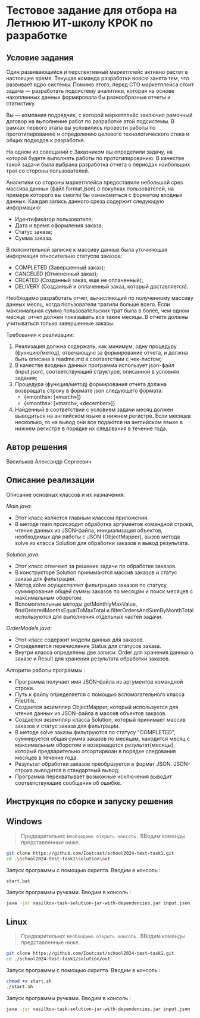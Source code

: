 # Тестовое задание для отбора на Летнюю ИТ-школу КРОК по разработке

## Условие задания
Один развивающийся и перспективный маркетплейс активно растет в настоящее время. Текущая команда разработки вовсю занята тем, что развивает ядро системы. Помимо этого, перед CTO маркетплейса стоит задача — разработать подсистему аналитики, которая на основе накопленных данных формировала бы разнообразные отчеты и статистику.

Вы — компания подрядчик, с которой маркетплейс заключил рамочный договор на выполнение работ по разработке этой подсистемы. В рамках первого этапа вы условились провести работы по прототипированию и определению целевого технологического стека и общих подходов к разработке.

На одном из совещаний с Заказчиком вы определили задачу, на которой будете выполнять работы по прототипированию. В качестве такой задачи была выбрана разработка отчета о периодах наибольших трат со стороны пользователей.

Аналитики со стороны маркетплейса предоставили небольшой срез массива данных (файл format.json) о покупках пользователей, на примере которого вы смогли бы ознакомиться с форматом входных данных. Каждая запись данного среза содержит следующую информацию:
- Идентификатор пользователя;
- Дата и время оформления заказа;
- Статус заказа;
- Сумма заказа.

В пояснительной записке к массиву данных была уточняющая информация относительно статусов заказов:
- COMPLETED (Завершенный заказ);
- CANCELED (Отмененный заказ);
- CREATED (Созданный заказ, еще не оплаченный);
- DELIVERY (Созданный и оплаченный заказ, который доставляется).

Необходимо разработать отчет, вычисляющий по полученному массиву данных месяц, когда пользователи тратили больше всего. Если максимальная сумма пользовательских трат была в более, чем одном месяце, отчет должен показывать все такие месяцы. В отчете должны учитываться только завершенные заказы.

Требования к реализации:
1. Реализация должна содержать, как минимум, одну процедуру (функцию/метод), отвечающую за формирование отчета, и должна быть описана в readme.md в соответствии с чек-листом;
2. В качестве входных данных программа использует json-файл (input.json), соответствующий структуре, описанной в условиях задания;
3. Процедура (функция/метод) формирования отчета должна возвращать строку в формате json следующего формата:
   - {«months»: [«march»]} 
   - {«months»: [«march», «december»]}
4. Найденный в соответствии с условием задачи месяц должен выводиться на английском языке в нижнем регистре. Если месяцев несколько, то на вывод они все подаются на английском языке в нижнем регистре в порядке их следования в течение года.

## Автор решения
Васильков Александр Сергеевич
## Описание реализации

Описание основных классов и их назначения: 

_Main.java_:

- Этот класс является главным классом приложения.
- В методе main происходит обработка аргументов командной строки, чтение данных из JSON-файла, инициализация объектов, необходимых для работы с JSON (ObjectMapper), вызов метода solve из класса Solution для обработки заказов и вывод результата.

 _Solution.java_:

- Этот класс отвечает за решение задачи по обработке заказов.
- В конструкторе Solution принимаются массив заказов и статус заказа для фильтрации.
- Метод solve осуществляет фильтрацию заказов по статусу, суммирование общей суммы заказов по месяцам и поиск месяцев с максимальным оборотом.
- Вспомогательные методы getMonthlyMaxValue, findOrderedMonthsEqualToMaxTotal и filterOrdersAndSumByMonthTotal используются для выполнения отдельных частей задачи.

 _OrderModels.java_:

- Этот класс содержит модели данных для заказов.
- Определяется перечисление Status для статусов заказа.
- Внутри класса определены две записи: Order для хранения данных о заказе и Result для хранения результата обработки заказов.

Алгоритм работы программы :
- Программа получает имя JSON-файла из аргументов командной строки.
- Путь к файлу определяется с помощью вспомогательного класса FileUtils.
- Создается экземпляр ObjectMapper, который используется для чтения данных из JSON-файла в массив объектов заказов.
- Создается экземпляр класса Solution, который принимает массив заказов и статус заказа для фильтрации.
-  В методе solve заказы фильтруются по статусу "COMPLETED", суммируется общая сумма заказов по месяцам, находится месяц с максимальным оборотом и возвраащется результат(месяцы), который предварительно отсортирвоан в порядке следования месяцев в течение года.
-  Результат обработки заказов преобразуется в формат JSON. JSON-строка выводится в стандартный вывод.
-  Программа перехватывает возможные исключения выводит соответствующие сообщения об ошибке.

  
## Инструкция по сборке и запуску решения
## Windows
> Предварительно: `Необходимо открыть консоль.` ВВодим команды представленные ниже.
```sh
git clone https://github.com/Ioutcast/school2024-test-task1.git
cd .\school2024-test-task1\solution\out
```
Запуск программы с  помощью скрипта. Вводим в консоль :
```sh
start.bat
```
Запуск программы ручками. Вводим в консоль :
```sh
java -jar vasilkov-task-solution-jar-with-dependencies.jar input.json
```
## Linux
> Предварительно: `Необходимо открыть консоль.` ВВодим команды представленные ниже.
```sh
git clone https://github.com/Ioutcast/school2024-test-task1.git
cd ./school2024-test-task1/solution/out
```
Запуск программы с  помощью скрипта. Вводим в консоль :
```sh
chmod +x start.sh
./start.sh
```
Запуск программы ручками. Вводим в консоль :
```sh
java -jar vasilkov-task-solution-jar-with-dependencies.jar input.json
```
